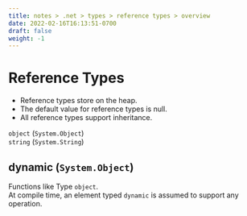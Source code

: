 ```yaml
---
title: notes > .net > types > reference types > overview
date: 2022-02-16T16:13:51-0700
draft: false
weight: -1
---
```

# Reference Types
- Reference types store on the heap.
- The default value for reference types is null.
- All reference types support inheritance.

`object` (`System.Object`)  
`string` (`System.String`)  

## dynamic (`System.Object`)
Functions like Type `object`.    
At compile time, an element typed `dynamic` is assumed to support any operation.

